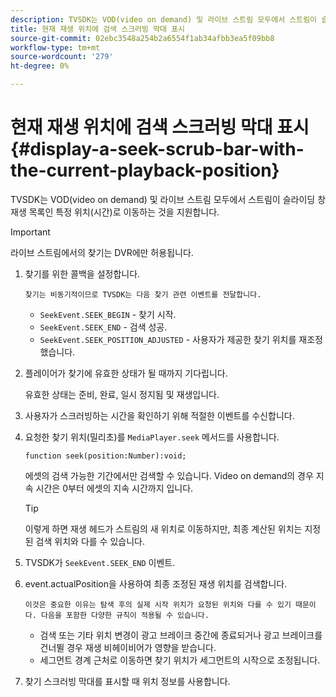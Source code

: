 ```yaml
---
description: TVSDK는 VOD(video on demand) 및 라이브 스트림 모두에서 스트림이 슬라이딩 창 재생 목록인 특정 위치(시간)로 이동하는 것을 지원합니다.
title: 현재 재생 위치에 검색 스크러빙 막대 표시
source-git-commit: 02ebc3548a254b2a6554f1ab34afbb3ea5f09bb8
workflow-type: tm+mt
source-wordcount: '279'
ht-degree: 0%

---
```


# 현재 재생 위치에 검색 스크러빙 막대 표시{#display-a-seek-scrub-bar-with-the-current-playback-position}

TVSDK는 VOD(video on demand) 및 라이브 스트림 모두에서 스트림이 슬라이딩 창 재생 목록인 특정 위치(시간)로 이동하는 것을 지원합니다.

>[!IMPORTANT]
>
>라이브 스트림에서의 찾기는 DVR에만 허용됩니다.

1. 찾기를 위한 콜백을 설정합니다.

       찾기는 비동기적이므로 TVSDK는 다음 찾기 관련 이벤트를 전달합니다.
   
   * `SeekEvent.SEEK_BEGIN` - 찾기 시작.
   * `SeekEvent.SEEK_END` - 검색 성공.
   * `SeekEvent.SEEK_POSITION_ADJUSTED` - 사용자가 제공한 찾기 위치를 재조정했습니다.

1. 플레이어가 찾기에 유효한 상태가 될 때까지 기다립니다.

   유효한 상태는 준비, 완료, 일시 정지됨 및 재생입니다.

1. 사용자가 스크러빙하는 시간을 확인하기 위해 적절한 이벤트를 수신합니다.
1. 요청한 찾기 위치(밀리초)를 `MediaPlayer.seek` 메서드를 사용합니다.

   ```
   function seek(position:Number):void;
   ```

   에셋의 검색 가능한 기간에서만 검색할 수 있습니다. Video on demand의 경우 지속 시간은 0부터 에셋의 지속 시간까지 입니다.

   >[!TIP]
   >
   >이렇게 하면 재생 헤드가 스트림의 새 위치로 이동하지만, 최종 계산된 위치는 지정된 검색 위치와 다를 수 있습니다.

1. TVSDK가 `SeekEvent.SEEK_END` 이벤트.
1. event.actualPosition을 사용하여 최종 조정된 재생 위치를 검색합니다.

       이것은 중요한 이유는 탐색 후의 실제 시작 위치가 요청된 위치와 다를 수 있기 때문이다. 다음을 포함한 다양한 규칙이 적용될 수 있습니다.
   
   * 검색 또는 기타 위치 변경이 광고 브레이크 중간에 종료되거나 광고 브레이크를 건너뛸 경우 재생 비헤이비어가 영향을 받습니다.
   * 세그먼트 경계 근처로 이동하면 찾기 위치가 세그먼트의 시작으로 조정됩니다.

1. 찾기 스크러빙 막대를 표시할 때 위치 정보를 사용합니다.
